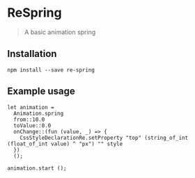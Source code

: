 # ReSpring

> A basic animation spring

## Installation

```console
npm install --save re-spring
```

## Example usage

```reason
let animation =
  Animation.spring
  from::10.0
  toValue::0.0
  onChange::(fun (value, _) => {
    CssStyleDeclarationRe.setProperty "top" (string_of_int (float_of_int value) ^ "px") "" style
  })
  ();

animation.start ();
```
